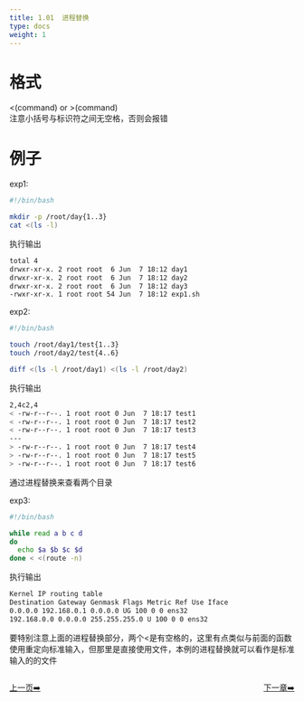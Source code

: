 ```yaml
---
title: 1.01  进程替换
type: docs
weight: 1
---
```


# 格式   
<(command) or >(command)   
注意小括号与标识符之间无空格，否则会报错   

# 例子      
exp1:   
```bash
#!/bin/bash

mkdir -p /root/day{1..3}
cat <(ls -l)    
```   
执行输出     
```bash
total 4
drwxr-xr-x. 2 root root  6 Jun  7 18:12 day1
drwxr-xr-x. 2 root root  6 Jun  7 18:12 day2
drwxr-xr-x. 2 root root  6 Jun  7 18:12 day3
-rwxr-xr-x. 1 root root 54 Jun  7 18:12 exp1.sh
```   

exp2:   
```bash
#!/bin/bash

touch /root/day1/test{1..3}   
touch /root/day2/test{4..6}

diff <(ls -l /root/day1) <(ls -l /root/day2)   
```   
执行输出   
```bash
2,4c2,4
< -rw-r--r--. 1 root root 0 Jun  7 18:17 test1
< -rw-r--r--. 1 root root 0 Jun  7 18:17 test2
< -rw-r--r--. 1 root root 0 Jun  7 18:17 test3
---
> -rw-r--r--. 1 root root 0 Jun  7 18:17 test4
> -rw-r--r--. 1 root root 0 Jun  7 18:17 test5
> -rw-r--r--. 1 root root 0 Jun  7 18:17 test6
```   
通过进程替换来查看两个目录   

exp3:   
```bash
#!/bin/bash

while read a b c d
do
  echo $a $b $c $d
done < <(route -n)
```   
执行输出   
```bash
Kernel IP routing table
Destination Gateway Genmask Flags Metric Ref Use Iface
0.0.0.0 192.168.0.1 0.0.0.0 UG 100 0 0 ens32
192.168.0.0 0.0.0.0 255.255.255.0 U 100 0 0 ens32
```   
要特别注意上面的进程替换部分，两个<是有空格的，这里有点类似与前面的函数使用重定向标准输入，但那里是直接使用文件，本例的进程替换就可以看作是标准输入的的文件       


<div style="display: flex;justify-content: space-between;align-items: center;">
<p><a href="https://books.linuxwt.com/linuxwtabs/ChapterThree">上一页➡️</a></p>
<p><a href="https://books.linuxwt.com/linuxwtabs/ChapterThree">下一章➡️</a></p>
</div>